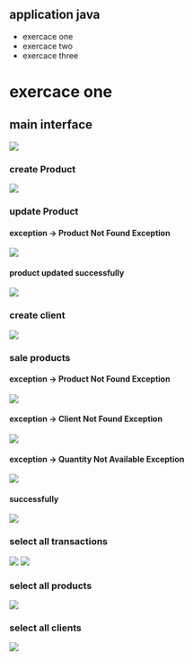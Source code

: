 <h2>application java</h2>
<ul>
<li>exercace one</li>
<li>exercace two</li>
<li>exercace three</li>
</ul>
<h1>exercace one</h1>
<h2>main interface</h2>
<img src="src/main/resources/main.png" />
<h3>create Product</h3>
<img src="src/main/resources/create_product.png">
<h3>update Product</h3>
<h4>exception -> Product Not Found Exception</h4>
<img src="src/main/resources/update_product_not_found.png">
<h4>product updated successfully</h4>
<img src="src/main/resources/updated_product.png">
<h3>create client</h3>
<img src="src/main/resources/create_client.png">
<h3>sale products</h3>
<h4>exception -> Product Not Found Exception</h4>
<img src="src/main/resources/sale_product_not_found.png">
<h4>exception -> Client Not Found Exception</h4>
<img src="src/main/resources/sale_client_not_found.png">
<h4>exception -> Quantity Not Available Exception</h4>
<img src="src/main/resources/sale_quantity_not_available.png">
<h4>successfully</h4>
<img src="src/main/resources/sale.png">
<h3>select all transactions</h3>
<img src="src/main/resources/list_transaction1.png">
<img src="src/main/resources/list_transaction2.png">
<h3>select all products</h3>
<img src="src/main/resources/list_product.png">
<h3>select all clients</h3>
<img src="src/main/resources/list_client.png">


